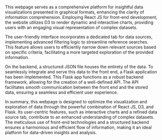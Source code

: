 This webpage serves as a comprehensive platform for insightful data visualizations presented in graphical formats, enhancing the clarity of information comprehension. Employing React JS for front-end development, the website utilizes D3 to render dynamic and interactive charts, providing users with an engaging visual representation of complex datasets.

The user-friendly interface incorporates a dedicated tab for data sources, implementing advanced filtering logic to streamline reference searches. This feature allows users to efficiently narrow down relevant sources based on specific criteria, facilitating a more targeted exploration of the provided information.

On the backend, a structured JSON file houses the entirety of the data. To seamlessly integrate and serve this data to the front end, a Flask application has been implemented. This Flask app functions as a robust backend framework, allowing for the creation of a well-defined API. The API facilitates smooth communication between the front end and the stored data, ensuring a seamless and efficient user experience.

In summary, this webpage is designed to optimize the visualization and exploration of data through the powerful combination of React JS, D3, and Flask. Its user-centric features, such as interactive charts and a refined data source tab, contribute to an enhanced understanding of complex datasets. The meticulous use of front-end technologies and a structured backend ensures a harmonious and efficient flow of information, making it an ideal platform for data-driven insights and analysis.
